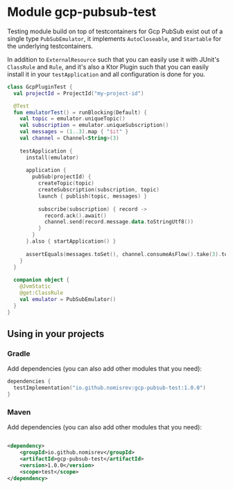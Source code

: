 # Module gcp-pubsub-test

Testing module build on top of testcontainers for Gcp PubSub exist out of a single type `PubSubEmulator`,
it implements `AutoCloseable`, and `Startable` for the underlying testcontainers.

In addition to `ExternalResource` such that you can easily use it with JUnit's `ClassRule` and `Rule`,
and it's also a Ktor Plugin such that you can easily install it in your `testApplication` and all configuration is done
for you.

```kotlin
class GcpPluginTest {
  val projectId = ProjectId("my-project-id")

  @Test
  fun emulatorTest() = runBlocking(Default) {
    val topic = emulator.uniqueTopic()
    val subscription = emulator.uniqueSubscription()
    val messages = (1..3).map { "$it" }
    val channel = Channel<String>(3)
    
    testApplication {
      install(emulator)
      
      application {
        pubSub(projectId) {
          createTopic(topic)
          createSubscription(subscription, topic)
          launch { publish(topic, messages) }
          
          subscribe(subscription) { record ->
            record.ack().await()
            channel.send(record.message.data.toStringUtf8())
          }
        }
      }.also { startApplication() }
      
      assertEquals(messages.toSet(), channel.consumeAsFlow().take(3).toSet())
    }
  }
  
  companion object {
    @JvmStatic
    @get:ClassRule
    val emulator = PubSubEmulator()
  }
}
```
## Using in your projects

### Gradle

Add dependencies (you can also add other modules that you need):

```kotlin
dependencies {
  testImplementation("io.github.nomisrev:gcp-pubsub-test:1.0.0")
}
```

### Maven

Add dependencies (you can also add other modules that you need):

```xml

<dependency>
    <groupId>io.github.nomisrev</groupId>
    <artifactId>gcp-pubsub-test</artifactId>
    <version>1.0.0</version>
    <scope>test</scope>
</dependency>
```

